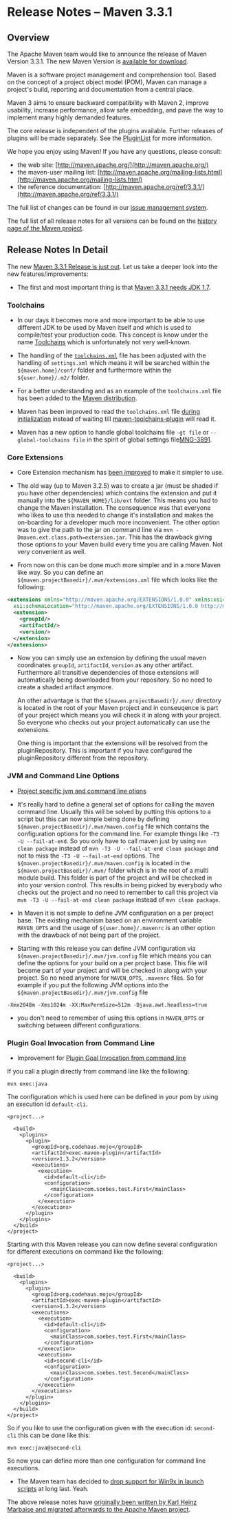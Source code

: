 # Release Notes &#x2013; Maven 3.3.1

<!-- 
 Licensed to the Apache Software Foundation (ASF) under one
 or more contributor license agreements.  See the NOTICE file
 distributed with this work for additional information
 regarding copyright ownership.  The ASF licenses this file
 to you under the Apache License, Version 2.0 (the
 "License"); you may not use this file except in compliance
 with the License.  You may obtain a copy of the License at

   http://www.apache.org/licenses/LICENSE-2.0

 Unless required by applicable law or agreed to in writing,
 software distributed under the License is distributed on an
 "AS IS" BASIS, WITHOUT WARRANTIES OR CONDITIONS OF ANY
 KIND, either express or implied.  See the License for the
 specific language governing permissions and limitations
 under the License.

 NOTE: For help with the syntax of this file, see:
 http://maven.apache.org/doxia/references/apt-format.html
-->

## Overview

The Apache Maven team would like to announce the release of Maven Version 3.3.1. The new 
Maven Version is [available for download][0].

Maven is a software project management and comprehension tool. Based on the concept of a project object model
(POM), Maven can manage a project's build, reporting and documentation from a central place.

Maven 3 aims to ensure backward compatibility with Maven 2, improve usability, increase performance, allow safe embedding, and pave the way to implement many highly demanded features.

The core release is independent of the plugins available. Further releases of plugins will be made separately.
See the [PluginList][1] for more information.

We hope you enjoy using Maven! If you have any questions, please consult:

- the web site: [http://maven.apache.org/](http://maven.apache.org/)
- the maven-user mailing list: [http://maven.apache.org/mailing-lists.html](http://maven.apache.org/mailing-lists.html)
- the reference documentation: [http://maven.apache.org/ref/3.3.1/](http://maven.apache.org/ref/3.3.1/)

The full list of changes can be found in our [issue management system][4].

The full list of all release notes for all versions can be found on the [history page of the
Maven project][5].

## Release Notes In Detail

The new [Maven 3.3.1 Release is just out](http://mail-archives.apache.org/mod_mbox/maven-announce/201503.mbox/%3C1954448.IV3m89R0sE%40herve-desktop%3E). Let us take a deeper look into the new features/improvements:

* The first and most important thing is that [Maven 3.3.1 needs JDK 1.7][MNG-5780].

### Toolchains

* In our days it becomes more and more important to be able to use different JDK 
  to be used by Maven itself and which is used to compile/test your production code.
  This concept is know under the name [Toolchains][0] which is unfortunately not very 
  well-known.

* The handling of the [`toolchains.xml`][MNG-3891] file has been adjusted with the 
  handling of `settings.xml` which means it will be searched within the
  `${maven.home}/conf/` folder and furthermore within the `${user.home}/.m2/` folder.

* For a better understanding and as an example of the `toolchains.xml` file has been added
  to the [Maven distribution][MNG-5745].

* Maven has been improved to read the `toolchains.xml` file [during initialization][MNG-5754] instead
  of waiting till [maven-toolchains-plugin][maven-toolchains-plugin] will read it.

* Maven has a new option to handle global toolchains file `-gt file` or `--global-toolchains file`
  in the spirit of global settings file[MNG-3891][MNG-3891].

### Core Extensions

* Core Extension mechanism has [been improved][MNG-5771] to make 
  it simpler to use.

* The old way (up to Maven 3.2.5) was to create a jar (must be shaded if you have other dependencies)
  which contains the extension and put it manually into the `${MAVEN_HOME}/lib/ext` folder. 
  This means you had to change the Maven installation. The consequence was that everyone who likes 
  to use this needed to change it's installation and makes the on-boarding for a developer much 
  more inconvenient. The other option was to give the path to the jar on command line via 
  `mvn -Dmaven.ext.class.path=extension.jar`. This has the drawback giving those
  options to your Maven build every time you are calling Maven. Not very convenient as well.
 
* From now on this can be done much more simpler and in a more Maven like way. So 
  you can define an `${maven.projectBasedir}/.mvn/extensions.xml` file which looks 
  like the following:

``` xml
<extensions xmlns="http://maven.apache.org/EXTENSIONS/1.0.0" xmlns:xsi="http://www.w3.org/2001/XMLSchema-instance"
  xsi:schemaLocation="http://maven.apache.org/EXTENSIONS/1.0.0 http://maven.apache.org/xsd/core-extensions-1.0.0.xsd">
  <extension>
    <groupId/>
    <artifactId/>
    <version/>
  </extension>
</extensions>
```

*  Now you can simply use an extension by defining the usual maven coordinates
   `groupId`, `artifactId`, `version` as any other artifact. Furthermore all
   transitive dependencies of those extensions will automatically being downloaded
   from your repository. So no need to create a shaded artifact anymore.

   An other advantage is that the `${maven.projectBasedir}/.mvn/`
   directory is located in the root of your Maven project and in conseuqence
   is part of your project which means you will check it in along with
   your project. So everyone who checks out your project automatically
   can use the extensions.

   One thing is important that the extensions will be resolved from the
   pluginRepository. This is important if you have configured the pluginRepository
   different from the repository.

### JVM and Command Line Options

* [Project specific jvm and command line otions][MNG-5767]

* It's really hard to define a general set of options for calling the maven
  command line. Usually this will be solved by putting this options to a script
  but this can now simple being done by defining
  `${maven.projectBasedir}/.mvn/maven.config` file which contains the
  configuration options for the command line. For example things like `-T3 -U
  --fail-at-end`. So you only have to call maven just by using `mvn clean
  package` instead of `mvn -T3 -U --fail-at-end clean package` and not to miss
  the `-T3 -U --fail-at-end` options. The `${maven.projectBasedir}/.mvn/maven.config` 
  is located in the `${maven.projectBasedir}/.mvn/` folder which is in the root 
  of a multi module build. This folder is part of the project and will be checked 
  in into your version control. This results in being picked by everybody who 
  checks out the project and no need to remember to call this project 
  via `mvn -T3 -U --fail-at-end clean package` instead of `mvn clean package`.

* In Maven it is not simple to define JVM configuration on a per project base.
  The existing mechanism based on an environment variable `MAVEN_OPTS` and the
  usage of `${user.home}/.mavenrc` is an other
  option with the drawback of not being part of the project.

* Starting with this release you can define JVM configuration via
  `${maven.projectBasedir}/.mvn/jvm.config` file which means you can define the
  options for your build on a per project base. This file will become part of
  your project and will be checked in along with your project. So no need anymore
  for `MAVEN_OPTS`, `.mavenrc` files. So for example if you put the following JVM
  options into the `${maven.projectBasedir}/.mvn/jvm.config` file

```
-Xmx2048m -Xms1024m -XX:MaxPermSize=512m -Djava.awt.headless=true
```

* you don't need to remember of using this options in `MAVEN_OPTS` or switching
  between different configurations.


### Plugin Goal Invocation from Command Line


 * Improvement for [Plugin Goal Invocation from command line][MNG-5768]

If you call a plugin directly from command line like the following:

```
mvn exec:java
```
The configuration which is used here can be defined in your pom by using an execution id `default-cli`.

```
<project...>

  <build>
    <plugins>
      <plugin>
        <groupId>org.codehaus.mojo</groupId>
        <artifactId>exec-maven-plugin</artifactId>
        <version>1.3.2</version>
        <executions>
          <execution>
            <id>default-cli</id>
            <configuration>
              <mainClass>com.soebes.test.First</mainClass>
            </configuration>
          </execution>
        </executions>
      </plugin>
    </plugins> 
  </build>
</project>
```

Starting with this Maven release you can now define several configuration for different
executions on command like the following:

```
<project...>

  <build>
    <plugins>
      <plugin>
        <groupId>org.codehaus.mojo</groupId>
        <artifactId>exec-maven-plugin</artifactId>
        <version>1.3.2</version>
        <executions>
          <execution>
            <id>default-cli</id>
            <configuration>
              <mainClass>com.soebes.test.First</mainClass>
            </configuration>
          </execution>
          <execution>
            <id>second-cli</id>
            <configuration>
              <mainClass>com.soebes.test.Second</mainClass>
            </configuration>
          </execution>
        </executions>
      </plugin>
    </plugins> 
  </build>
</project>
```

So if you like to use the configuration given with the execution id:
`second-cli` this can be done like this:

```
mvn exec:java@second-cli
```

So now you can define more than one configuration for command line executions.
   
 * The Maven team has decided to [drop support for Win9x in launch scripts](https://issues.apache.org/jira/browse/MNG-5776)
   at long last. Yeah.


The above release notes have [originally been written by Karl Heinz Marbaise 
and migrated afterwards to the Apache Maven project](http://blog.soebes.de/blog/2015/03/17/apache-maven-3-dot-3-1-features/).


[0]: ../../download.html
[1]: ../../plugins/index.html
[2]: http://maven.apache.org/
[4]: https://issues.apache.org/jira/secure/ReleaseNote.jspa?projectId=12316922&amp;version=12330193
[5]: ../../docs/history.html

[maven-toolchains-plugin]: http://maven.apache.org/plugins/maven-toolchains-plugin/
[MNG-3891]: https://issues.apache.org/jira/browse/MNG-3891
[MNG-5745]: https://issues.apache.org/jira/browse/MNG-5745
[MNG-5754]: https://issues.apache.org/jira/browse/MNG-5754
[MNG-5771]: https://issues.apache.org/jira/browse/MNG-5771
[MNG-5767]: https://issues.apache.org/jira/browse/MNG-5767
[MNG-5768]: https://issues.apache.org/jira/browse/MNG-5768
[MNG-5780]: https://issues.apache.org/jira/browse/MNG-5780
